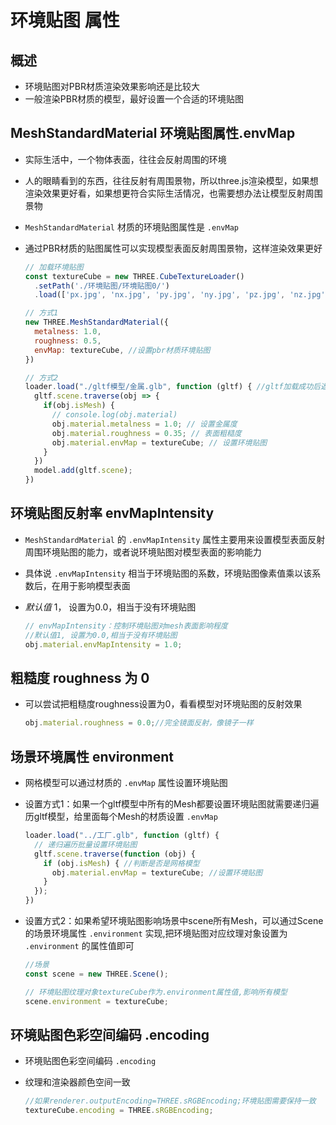 # 环境贴图 属性

## 概述

+ 环境贴图对PBR材质渲染效果影响还是比较大
+ 一般渲染PBR材质的模型，最好设置一个合适的环境贴图

## MeshStandardMaterial 环境贴图属性.envMap

+ 实际生活中，一个物体表面，往往会反射周围的环境
+ 人的眼睛看到的东西，往往反射有周围景物，所以three.js渲染模型，如果想渲染效果更好看，如果想更符合实际生活情况，也需要想办法让模型反射周围景物

+ `MeshStandardMaterial` 材质的环境贴图属性是 `.envMap`
+ 通过PBR材质的贴图属性可以实现模型表面反射周围景物，这样渲染效果更好

  ```js
  // 加载环境贴图
  const textureCube = new THREE.CubeTextureLoader()
    .setPath('./环境贴图/环境贴图0/')
    .load(['px.jpg', 'nx.jpg', 'py.jpg', 'ny.jpg', 'pz.jpg', 'nz.jpg']);

  // 方式1
  new THREE.MeshStandardMaterial({
    metalness: 1.0,
    roughness: 0.5,
    envMap: textureCube, //设置pbr材质环境贴图
  })

  // 方式2
  loader.load("./gltf模型/金属.glb", function (gltf) { //gltf加载成功后返回一个对象
    gltf.scene.traverse(obj => {
      if(obj.isMesh) {
        // console.log(obj.material)
        obj.material.metalness = 1.0; // 设置金属度
        obj.material.roughness = 0.35; // 表面粗糙度
        obj.material.envMap = textureCube; // 设置环境贴图
      }
    })
    model.add(gltf.scene);
  })
  ```

## 环境贴图反射率 envMapIntensity

+ `MeshStandardMaterial` 的 `.envMapIntensity` 属性主要用来设置模型表面反射周围环境贴图的能力，或者说环境贴图对模型表面的影响能力
+ 具体说 `.envMapIntensity` 相当于环境贴图的系数，环境贴图像素值乘以该系数后，在用于影响模型表面
+ *默认值* 1， 设置为0.0，相当于没有环境贴图

  ```js
  // envMapIntensity：控制环境贴图对mesh表面影响程度
  //默认值1, 设置为0.0,相当于没有环境贴图
  obj.material.envMapIntensity = 1.0;
  ```

## 粗糙度 roughness 为 0

+ 可以尝试把粗糙度roughness设置为0，看看模型对环境贴图的反射效果

  ```js
  obj.material.roughness = 0.0;//完全镜面反射，像镜子一样
  ```

## 场景环境属性 environment

+ 网格模型可以通过材质的 `.envMap` 属性设置环境贴图

+ 设置方式1：如果一个gltf模型中所有的Mesh都要设置环境贴图就需要递归遍历gltf模型，给里面每个Mesh的材质设置 `.envMap`

  ```js
  loader.load("../工厂.glb", function (gltf) {
    // 递归遍历批量设置环境贴图
    gltf.scene.traverse(function (obj) {
      if (obj.isMesh) { //判断是否是网格模型
        obj.material.envMap = textureCube; //设置环境贴图
      }
    });
  })
  ```

+ 设置方式2：如果希望环境贴图影响场景中scene所有Mesh，可以通过Scene的场景环境属性 `.environment` 实现,把环境贴图对应纹理对象设置为 `.environment` 的属性值即可

  ```js
  //场景
  const scene = new THREE.Scene();

  // 环境贴图纹理对象textureCube作为.environment属性值,影响所有模型
  scene.environment = textureCube;
  ```

## 环境贴图色彩空间编码 .encoding

+ 环境贴图色彩空间编码 `.encoding`
+ 纹理和渲染器颜色空间一致

  ```js
  //如果renderer.outputEncoding=THREE.sRGBEncoding;环境贴图需要保持一致
  textureCube.encoding = THREE.sRGBEncoding;
  ```
